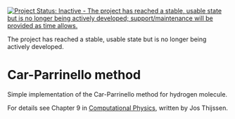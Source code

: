 [![Project Status: Inactive - The project has reached a stable, usable state but is no longer being actively developed; support/maintenance will be provided as time allows.](http://www.repostatus.org/badges/latest/inactive.svg)](http://www.repostatus.org/#inactive) 

The project has reached a stable, usable state but is no longer being actively developed.

Car-Parrinello method
====
Simple implementation of the Car-Parrinello method for hydrogen molecule. 

For details see Chapter 9 in [Computational Physics](http://www.amazon.com/Computational-Physics-Jos-Thijssen/dp/0521833469), written by Jos Thijssen. 
